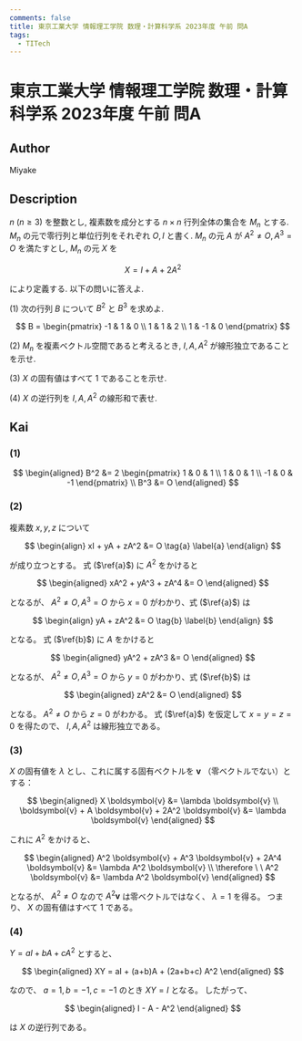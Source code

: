 ```yaml
---
comments: false
title: 東京工業大学 情報理工学院 数理・計算科学系 2023年度 午前 問A
tags:
  - TITech
---
```

# 東京工業大学 情報理工学院 数理・計算科学系 2023年度 午前 問A

## **Author**
Miyake

## **Description**
$n \ (n \geq 3)$ を整数とし, 複素数を成分とする $n \times n$ 行列全体の集合を $M_n$ とする.
$M_n$ の元で零行列と単位行列をそれぞれ $O, I$ と書く. 
$M_n$ の元 $A$ が $A^2 \neq O, A^3 = O$ を満たすとし, $M_n$ の元 $X$ を

$$
X = I + A + 2A^2
$$

により定義する. 以下の問いに答えよ.

(1) 次の行列 $B$ について $B^2$ と $B^3$ を求めよ.

$$
B = \begin{pmatrix}
  -1 & 1 & 0 \\
  1 & 1 & 2 \\
  1 & -1 & 0
\end{pmatrix}
$$

(2) $M_n$ を複素ベクトル空間であると考えるとき, $I, A, A^2$ が線形独立であることを示せ.

(3) $X$ の固有値はすべて $1$ であることを示せ.

(4) $X$ の逆行列を $I, A, A^2$ の線形和で表せ.


## **Kai**
### (1)

$$
  \begin{aligned}
  B^2 &= 2 \begin{pmatrix} 1 & 0 & 1 \\ 1 & 0 & 1 \\ -1 & 0 & -1 \end{pmatrix}
  \\
  B^3 &= O
  \end{aligned}
$$

### (2)
複素数 $x,y,z$ について

$$
\begin{align}
xI + yA + zA^2 &= O
\tag{a} \label{a}
\end{align}
$$

が成り立つとする。
式 ($\ref{a}$) に $A^2$ をかけると

$$
\begin{aligned}
xA^2 + yA^3 + zA^4 &= O
\end{aligned}
$$

となるが、 $A^2 \ne O, A^3 = O$ から $x=0$ がわかり、式 ($\ref{a}$) は

$$
\begin{align}
yA + zA^2 &= O
\tag{b} \label{b}
\end{align}
$$

となる。
式 ($\ref{b}$) に $A$ をかけると

$$
\begin{aligned}
yA^2 + zA^3 &= O
\end{aligned}
$$

となるが、 $A^2 \ne O, A^3 = O$ から $y=0$ がわかり、式 ($\ref{b}$) は

$$
\begin{aligned}
zA^2 &= O
\end{aligned}
$$

となる。
$A^2 \ne O$ から $z=0$ がわかる。
式 ($\ref{a}$) を仮定して $x=y=z=0$ を得たので、 $I,A,A^2$ は線形独立である。

### (3)
$X$ の固有値を $\lambda$ とし、これに属する固有ベクトルを
$\boldsymbol{v}$ （零ベクトルでない）とする：

$$
\begin{aligned}
X \boldsymbol{v} &= \lambda \boldsymbol{v}
\\
\boldsymbol{v} + A \boldsymbol{v} + 2A^2 \boldsymbol{v}
&= \lambda \boldsymbol{v}
\end{aligned}
$$

これに $A^2$ をかけると、

$$
\begin{aligned}
A^2 \boldsymbol{v} + A^3 \boldsymbol{v} + 2A^4 \boldsymbol{v}
&= \lambda A^2 \boldsymbol{v}
\\
\therefore \ \ 
A^2 \boldsymbol{v} &= \lambda A^2 \boldsymbol{v}
\end{aligned}
$$

となるが、 $A^2 \ne O$ なので $A^2 \boldsymbol{v}$ は零ベクトルではなく、
$\lambda = 1$ を得る。
つまり、 $X$ の固有値はすべて $1$ である。

### (4)
$Y=aI+bA+cA^2$ とすると、

$$
\begin{aligned}
XY = aI + (a+b)A + (2a+b+c) A^2
\end{aligned}
$$

なので、 $a=1, b=-1, c=-1$ のとき $XY=I$ となる。
したがって、

$$
\begin{aligned}
I - A - A^2
\end{aligned}
$$

は $X$ の逆行列である。